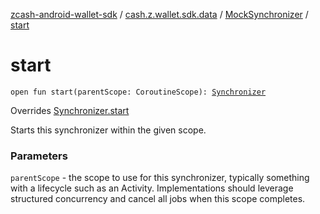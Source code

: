 [zcash-android-wallet-sdk](../../index.md) / [cash.z.wallet.sdk.data](../index.md) / [MockSynchronizer](index.md) / [start](./start.md)

# start

`open fun start(parentScope: CoroutineScope): `[`Synchronizer`](../-synchronizer/index.md)

Overrides [Synchronizer.start](../-synchronizer/start.md)

Starts this synchronizer within the given scope.

### Parameters

`parentScope` - the scope to use for this synchronizer, typically something with a lifecycle such as an
Activity. Implementations should leverage structured concurrency and cancel all jobs when this scope completes.